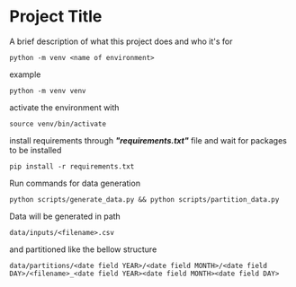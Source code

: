 
# Project Title

A brief description of what this project does and who it's for

```
python -m venv <name of environment>
```

example

```
python -m venv venv
```

activate the environment with 
```
source venv/bin/activate
```

install requirements through ***"requirements.txt"*** file and wait for packages to be installed
```
pip install -r requirements.txt
```
Run commands for data generation

```
python scripts/generate_data.py && python scripts/partition_data.py
```

Data will be generated in path 
```
data/inputs/<filename>.csv
```
and partitioned like the bellow structure
```
data/partitions/<date field YEAR>/<date field MONTH>/<date field DAY>/<filename>_<date field YEAR><date field MONTH><date field DAY>
```
